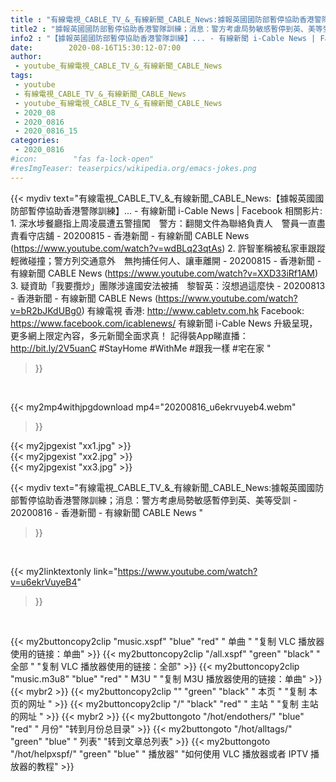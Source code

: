 ```yaml
---
title : "有線電視_CABLE_TV_&_有線新聞_CABLE_News:據報英國國防部暫停協助香港警隊訓練；消息：警方考慮局勢敏感暫停到英、美等受訓  - 20200816 - 香港新聞 - 有線新聞 CABLE News "
title2 : "據報英國國防部暫停協助香港警隊訓練；消息：警方考慮局勢敏感暫停到英、美等受訓  - 20200816 - 香港新聞 - 有線新聞 CABLE News "
info2 : "【據報英國國防部暫停協助香港警隊訓練】... - 有線新聞 i-Cable News | Facebook  相關影片: 1. 深水埗餐廳指上周凌晨遭五警擅闖　警方：翻閱文件為聯絡負責人　警員一直盡責看守店舖 - 20200815 - 香港新聞 - 有線新聞 CABLE News (https://www.youtube.com/watch?v=wdBLq23qtAs) 2. 許智峯稱被私家車跟蹤　輕微碰撞；警方列交通意外　無拘捕任何人、讓車離開  - 20200815 - 香港新聞 - 有線新聞 CABLE News (https://www.youtube.com/watch?v=XXD33iRf1AM) 3. 疑資助「我要攬炒」團隊涉違國安法被捕　黎智英：沒想過這麼快 - 20200813 - 香港新聞 - 有線新聞 CABLE News (https://www.youtube.com/watch?v=bR2bJKdUBg0)  有線電視 香港: http://www.cabletv.com.hk  Facebook: https://www.facebook.com/icablenews/    有線新聞 i-Cable News 升級呈現，更多網上限定內容，多元新聞全面求真！  記得裝App睇直播：http://bit.ly/2V5uanC  #StayHome #WithMe #跟我一樣 #宅在家 "
date:        2020-08-16T15:30:12-07:00
author:
 - youtube_有線電視_CABLE_TV_&_有線新聞_CABLE_News
tags:
 - youtube
 - 有線電視_CABLE_TV_&_有線新聞_CABLE_News
 - youtube_有線電視_CABLE_TV_&_有線新聞_CABLE_News
 - 2020_08
 - 2020_0816
 - 2020_0816_15
categories:
 - 2020_0816
#icon:        "fas fa-lock-open"
#resImgTeaser: teaserpics/wikipedia.org/emacs-jokes.png
---
```


{{< mydiv text="有線電視_CABLE_TV_&_有線新聞_CABLE_News:【據報英國國防部暫停協助香港警隊訓練】... - 有線新聞 i-Cable News | Facebook  相關影片: 1. 深水埗餐廳指上周凌晨遭五警擅闖　警方：翻閱文件為聯絡負責人　警員一直盡責看守店舖 - 20200815 - 香港新聞 - 有線新聞 CABLE News (https://www.youtube.com/watch?v=wdBLq23qtAs) 2. 許智峯稱被私家車跟蹤　輕微碰撞；警方列交通意外　無拘捕任何人、讓車離開  - 20200815 - 香港新聞 - 有線新聞 CABLE News (https://www.youtube.com/watch?v=XXD33iRf1AM) 3. 疑資助「我要攬炒」團隊涉違國安法被捕　黎智英：沒想過這麼快 - 20200813 - 香港新聞 - 有線新聞 CABLE News (https://www.youtube.com/watch?v=bR2bJKdUBg0)  有線電視 香港: http://www.cabletv.com.hk  Facebook: https://www.facebook.com/icablenews/    有線新聞 i-Cable News 升級呈現，更多網上限定內容，多元新聞全面求真！  記得裝App睇直播：http://bit.ly/2V5uanC  #StayHome #WithMe #跟我一樣 #宅在家 "
>}}
<br>


{{< my2mp4withjpgdownload mp4="20200816_u6ekrvuyeb4.webm"
>}}

{{< my2jpgexist "xx1.jpg" >}}<br>
{{< my2jpgexist "xx2.jpg" >}}<br>
{{< my2jpgexist "xx3.jpg" >}}<br>



{{< mydiv text="有線電視_CABLE_TV_&_有線新聞_CABLE_News:據報英國國防部暫停協助香港警隊訓練；消息：警方考慮局勢敏感暫停到英、美等受訓  - 20200816 - 香港新聞 - 有線新聞 CABLE News "
>}}
<br>

{{< my2linktextonly link="https://www.youtube.com/watch?v=u6ekrVuyeB4"
>}}


<br>

{{< my2buttoncopy2clip "music.xspf"        "blue"   "red"    " 单曲 "  "复制 VLC 播放器使用的链接：单曲" >}} {{< my2buttoncopy2clip "/all.xspf"         "green"  "black"  " 全部 "  "复制 VLC 播放器使用的链接：全部" >}} {{< my2buttoncopy2clip "music.m3u8"        "blue"   "red"    " M3U  "    "复制 M3U 播放器使用的链接：单曲" >}} {{< mybr2 >}} {{< my2buttoncopy2clip ""                  "green"  "black"  " 本页 "    "复制 本页的网址 " >}} {{< my2buttoncopy2clip "/"                 "black"  "red"    " 主站 "    "复制 主站的网址 " >}} {{< mybr2 >}} {{< my2buttongoto      "/hot/endothers/"   "blue"   "red"    " 月份"   "转到月份总目录" >}} {{< my2buttongoto      "/hot/alltags/"     "green"  "blue"   " 列表"   "转到文章总列表" >}} {{< my2buttongoto      "/hot/helpxspf/"    "green"  "blue"   " 播放器" "如何使用 VLC 播放器或者 IPTV 播放器的教程" >}} 

